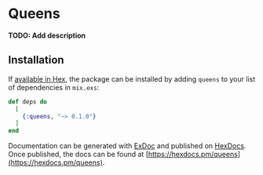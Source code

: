 # Queens

**TODO: Add description**

## Installation

If [available in Hex](https://hex.pm/docs/publish), the package can be installed
by adding `queens` to your list of dependencies in `mix.exs`:

```elixir
def deps do
  [
    {:queens, "~> 0.1.0"}
  ]
end
```

Documentation can be generated with [ExDoc](https://github.com/elixir-lang/ex_doc)
and published on [HexDocs](https://hexdocs.pm). Once published, the docs can
be found at [https://hexdocs.pm/queens](https://hexdocs.pm/queens).

